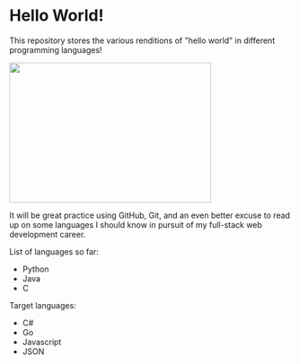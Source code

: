 # Hello World!

This repository stores the various renditions of "hello world" in different programming languages!

<img src="https://user-images.githubusercontent.com/56982428/217997748-3d7df999-9651-478d-839e-72e98ac89acc.gif" width="359" height="250"/>

It will be great practice using GitHub, Git, and an even better excuse to read up on some languages I should know in pursuit of my full-stack web development career.

List of languages so far:
- Python
- Java
- C

Target languages:
- C#
- Go
- Javascript
- JSON

